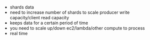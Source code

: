 - shards data
- need to increase number of shards to scale producer write capacity/client read capacity
- keeps data for a certain period of time
- you need to scale up/down ec2/lambda/other compute to process
- real time